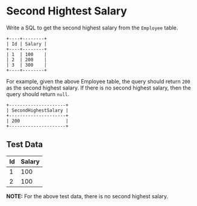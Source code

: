 # Second Hightest Salary

Write a SQL to get the second highest salary from the `Employee` table.

```
+----+--------+
| Id | Salary |
+----+--------+
| 1  | 100    |
| 2  | 200    |
| 3  | 300    |
+----+--------+
```

For example, given the above Employee table, the query should return `200` as
the second highest salary. If there is no second highest salary, then the
query should return `null`.

```
+---------------------+
| SecondHighestSalary |
+---------------------+
| 200                 |
+---------------------+
```

## Test Data

| Id | Salary |
|----|--------|
| 1  | 100    |
| 2  | 100    |

**NOTE:** For the above test data, there is no second highest salary.
